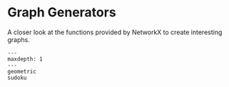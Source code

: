 
# Graph Generators

A closer look at the functions provided by NetworkX to create interesting
graphs.

```{toctree}
---
maxdepth: 1
---
geometric
sudoku
```
